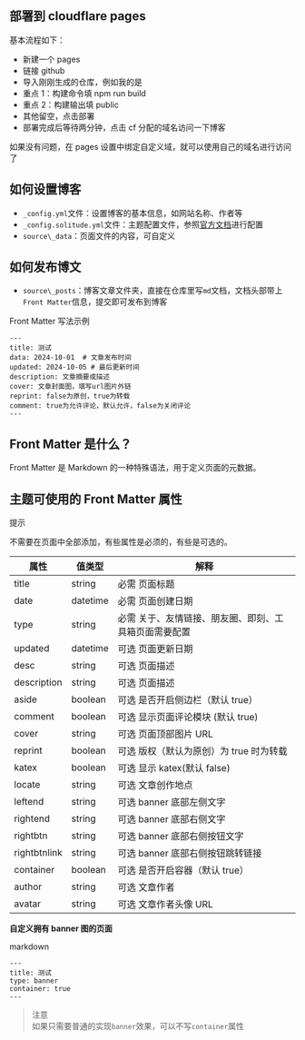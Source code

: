 ## 部署到 cloudflare pages

基本流程如下：

- 新建一个 pages
- 链接 github
- 导入刚刚生成的仓库，例如我的是
- 重点 1：构建命令填 npm run build
- 重点 2：构建输出填 public
- 其他留空，点击部署
- 部署完成后等待两分钟，点击 cf 分配的域名访问一下博客

如果没有问题，在 pages 设置中绑定自定义域，就可以使用自己的域名进行访问了

## 如何设置博客

- `_config.yml`文件：设置博客的基本信息，如网站名称、作者等
- `_config.solitude.yml`文件：主题配置文件，参照[官方文档](https://solitude.js.org/zh/)进行配置
- `source\_data`：页面文件的内容，可自定义

## 如何发布博文

- `source\_posts`：博客文章文件夹，直接在仓库里写`md`文档，文档头部带上`Front Matter`信息，提交即可发布到博客

Front Matter 写法示例
```
---
title: 测试
data: 2024-10-01  # 文章发布时间
updated: 2024-10-05 # 最后更新时间
description: 文章摘要或描述
cover: 文章封面图，填写url图片外链
reprint: false为原创，true为转载
comment: true为允许评论，默认允许，false为关闭评论
---
```

## Front Matter 是什么？

Front Matter 是 Markdown 的一种特殊语法，用于定义页面的元数据。

## 主题可使用的 Front Matter 属性

提示

不需要在页面中全部添加，有些属性是必须的，有些是可选的。

|属性|值类型|解释|
|---|---|---|
|title|string|必需 页面标题|
|date|datetime|必需 页面创建日期|
|type|string|必需 关于、友情链接、朋友圈、即刻、工具箱页面需要配置|
|updated|datetime|可选 页面更新日期|
|desc|string|可选 页面描述|
|description|string|可选 页面描述|
|aside|boolean|可选 是否开启侧边栏（默认 true）|
|comment|boolean|可选 显示页面评论模块 (默认 true)|
|cover|string|可选 页面顶部图片 URL|
|reprint|boolean|可选 版权（默认为原创）为 true 时为转载|
|katex|boolean|可选 显示 katex(默认 false)|
|locate|string|可选 文章创作地点|
|leftend|string|可选 banner 底部左侧文字|
|rightend|string|可选 banner 底部右侧文字|
|rightbtn|string|可选 banner 底部右侧按钮文字|
|rightbtnlink|string|可选 banner 底部右侧按钮跳转链接|
|container|boolean|可选 是否开启容器（默认 true）|
|author|string|可选 文章作者|
|avatar|string|可选 文章作者头像 URL|

**自定义拥有 banner 图的页面**

markdown

```
---
title: 测试
type: banner
container: true
---
```

>注意  
>如果只需要普通的实现`banner`效果，可以不写`container`属性

